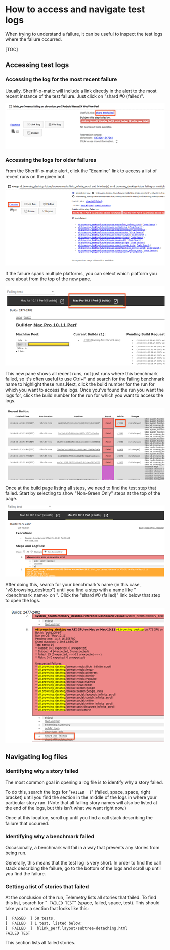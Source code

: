 # How to access and navigate test logs

When trying to understand a failure, it can be useful to inspect the test logs where the failure occurred.

[TOC]

## Accessing test logs

### Accessing the log for the most recent failure

Usually, Sheriff-o-matic will include a link directly in the alert to the most recent instance of the test failure. Just click on "shard #0 (failed)".

![Sheriff-o-matic shard #0 failed link](images/som_shard_0.png)

### Accessing the logs for older failures

From the Sheriff-o-matic alert, click the "Examine" link to access a list of recent runs on the given bot.

![Sheriff-o-matic open examine pane](images/som_examine.png)

If the failure spans multiple platforms, you can select which platform you care about from the top of the new pane.

![Sheriff-o-matic choose bot from examine pane](images/som_examine_choose_bot.png)

This new pane shows all recent runs, not just runs where this benchmark failed, so it's often useful to use Ctrl+F and search for the failing benchmark name to highlight these runs.Next, click the build number for the run for which you want to access the logs. Once you've found the run you want the logs for, click the build number for the run for which you want to access the logs.

![Sheriff-o-matic choose build number](images/som_choose_build_number.png)

Once at the build page listing all steps, we need to find the test step that failed. Start by selecting to show "Non-Green Only" steps at the top of the page.

![Sheriff-o-matic choose non-green only](images/som_choose_non_green_only.png)

After doing this, search for your benchmark's name (in this case, "v8.browsing_desktop") until you find a step with a name like "<benchmark_name> on <platform>". Click the "shard #0 (failed)" link below that step to open the logs.

![Sheriff-o-matic choose shard #0 failed link from test steps](images/som_test_steps_shard_0.png)

## Navigating log files

### Identifying why a story failed

The most common goal in opening a log file is to identify why a story failed.

To do this, search the logs for "`FAILED  ]`" (failed, space, space, right bracket) until you find the section in the middle of the logs in where your particular story ran. (Note that all failing story names will also be listed at the end of the logs, but this isn't what we want right now.)

Once at this location, scroll up until you find a call stack describing the failure that occurred.

### Identifying why a benchmark failed

Occasionally, a benchmark will fail in a way that prevents any stories from being run.

Generally, this means that the test log is very short. In order to find the call stack describing the failure, go to the bottom of the logs and scroll up until you find the failure.

### Getting a list of stories that failed

At the conclusion of the run, Telemetry lists all stories that failed. To find this list, search for "` FAILED TEST`" (space, failed, space, test). This should take you to a section that looks like this:

    [  PASSED  ] 58 tests.
    [  FAILED  ] 1 test, listed below:
    [  FAILED  ]  blink_perf.layout/subtree-detaching.html
    FAILED TEST

This section lists all failed stories.


